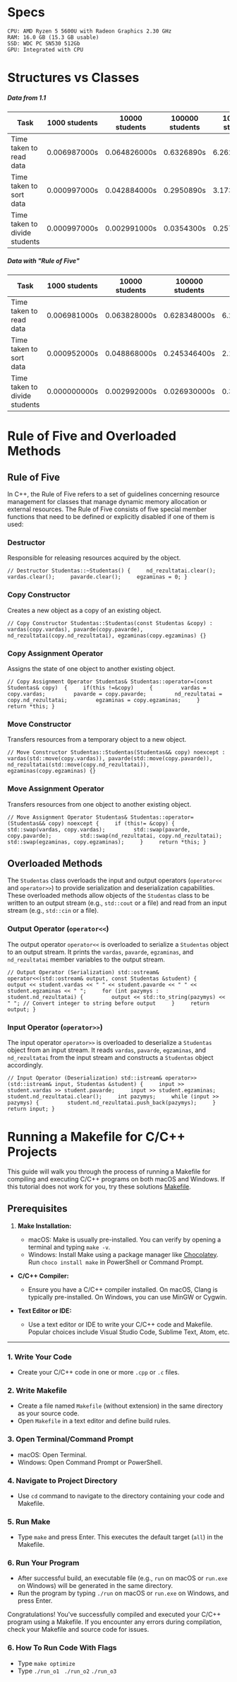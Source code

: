 # Specs

    CPU: AMD Ryzen 5 5600U with Radeon Graphics 2.30 GHz
    RAM: 16.0 GB (15.3 GB usable)
    SSD: WDC PC SN530 512Gb
    GPU: Integrated with CPU

# Structures vs Classes

##### Data from 1.1

| Task                          | 1000 students | 10000 students | 100000 students | 1000000 students | 10000000 students |
| ----------------------------- | ------------- | -------------- | --------------- | ---------------- | ----------------- |
| Time taken to read data       | 0.006987000s  | 0.064826000s   | 0.6326890s      | 6.262007000s     | 64.8594s          |
| Time taken to sort data       | 0.000997000s  | 0.042884000s   | 0.2950890s      | 3.173142000s     | 30.564123s        |
| Time taken to divide students | 0.000997000s  | 0.002991000s   | 0.0354300s      | 0.257002000s     | 2.654561s         |

##### Data with "Rule of Five"

| Task                          | 1000 students | 10000 students | 100000 students | 1000000 students | 10000000 students |
| ----------------------------- | ------------- | -------------- | --------------- | ---------------- | ----------------- |
| Time taken to read data       | 0.006981000s  | 0.063828000s   | 0.628348000s    | 6.200408000s     | 64.8594s          |
| Time taken to sort data       | 0.000952000s  | 0.048868000s   | 0.245346400s    | 2.10981s         | 22.098095s        |
| Time taken to divide students | 0.000000000s  | 0.002992000s   | 0.026930000s    | 0.34083900s      | 3.61350350s       |

# Rule of Five and Overloaded Methods

## Rule of Five

In C++, the Rule of Five refers to a set of guidelines concerning resource management for classes that manage dynamic memory allocation or external resources. The Rule of Five consists of five special member functions that need to be defined or explicitly disabled if one of them is used:

### Destructor

Responsible for releasing resources acquired by the object.

`// Destructor Studentas::~Studentas() {     nd_rezultatai.clear();     vardas.clear();     pavarde.clear();     egzaminas = 0; }`

### Copy Constructor

Creates a new object as a copy of an existing object.

`// Copy Constructor Studentas::Studentas(const Studentas &copy) : vardas(copy.vardas), pavarde(copy.pavarde), nd_rezultatai(copy.nd_rezultatai), egzaminas(copy.egzaminas) {}`

### Copy Assignment Operator

Assigns the state of one object to another existing object.

`// Copy Assignment Operator Studentas& Studentas::operator=(const Studentas& copy)  {     if(this !=&copy)     {         vardas = copy.vardas;         pavarde = copy.pavarde;         nd_rezultatai = copy.nd_rezultatai;         egzaminas = copy.egzaminas;     }     return *this; }`

### Move Constructor

Transfers resources from a temporary object to a new object.

`// Move Constructor Studentas::Studentas(Studentas&& copy) noexcept : vardas(std::move(copy.vardas)), pavarde(std::move(copy.pavarde)), nd_rezultatai(std::move(copy.nd_rezultatai)), egzaminas(copy.egzaminas) {}`

### Move Assignment Operator

Transfers resources from one object to another existing object.

`// Move Assignment Operator Studentas& Studentas::operator=(Studentas&& copy) noexcept {     if (this!= &copy) {         std::swap(vardas, copy.vardas);         std::swap(pavarde, copy.pavarde);         std::swap(nd_rezultatai, copy.nd_rezultatai);         std::swap(egzaminas, copy.egzaminas);     }     return *this; }`

## Overloaded Methods

The `Studentas` class overloads the input and output operators (`operator<<` and `operator>>`) to provide serialization and deserialization capabilities. These overloaded methods allow objects of the `Studentas` class to be written to an output stream (e.g., `std::cout` or a file) and read from an input stream (e.g., `std::cin` or a file).

### Output Operator (`operator<<`)

The output operator `operator<<` is overloaded to serialize a `Studentas` object to an output stream. It prints the `vardas`, `pavarde`, `egzaminas`, and `nd_rezultatai` member variables to the output stream.

`// Output Operator (Serialization) std::ostream& operator<<(std::ostream& output, const Studentas &student) {     output << student.vardas << " " << student.pavarde << " " << student.egzaminas << " ";     for (int pazymys : student.nd_rezultatai) {         output << std::to_string(pazymys) << " "; // Convert integer to string before output     }     return output; }`

### Input Operator (`operator>>`)

The input operator `operator>>` is overloaded to deserialize a `Studentas` object from an input stream. It reads `vardas`, `pavarde`, `egzaminas`, and `nd_rezultatai` from the input stream and constructs a `Studentas` object accordingly.

`// Input Operator (Deserialization) std::istream& operator>>(std::istream& input, Studentas &student) {     input >> student.vardas >> student.pavarde;     input >> student.egzaminas;     student.nd_rezultatai.clear();     int pazymys;     while (input >> pazymys) {         student.nd_rezultatai.push_back(pazymys);     }     return input; }`

# Running a Makefile for C/C++ Projects

This guide will walk you through the process of running a Makefile for compiling and executing C/C++ programs on both macOS and Windows. If this tutorial does not work for you, try these solutions [Makefile](https://stackoverflow.com/questions/32127524/how-to-install-and-use-make-in-windows).

## Prerequisites

1.  **Make Installation:**

    - macOS: Make is usually pre-installed. You can verify by opening a terminal and typing `make -v`.
    - Windows: Install Make using a package manager like [Chocolatey](https://chocolatey.org/). Run `choco install make` in PowerShell or Command Prompt.

- **C/C++ Compiler:**

  - Ensure you have a C/C++ compiler installed. On macOS, Clang is typically pre-installed. On Windows, you can use MinGW or Cygwin.

- **Text Editor or IDE:**

  - Use a text editor or IDE to write your C/C++ code and Makefile. Popular choices include Visual Studio Code, Sublime Text, Atom, etc.

---

### 1\. Write Your Code

- Create your C/C++ code in one or more `.cpp` or `.c` files.

### 2\. Write Makefile

- Create a file named `Makefile` (without extension) in the same directory as your source code.
- Open `Makefile` in a text editor and define build rules.

### 3\. Open Terminal/Command Prompt

- macOS: Open Terminal.
- Windows: Open Command Prompt or PowerShell.

### 4\. Navigate to Project Directory

- Use `cd` command to navigate to the directory containing your code and Makefile.

### 5\. Run Make

- Type `make` and press Enter. This executes the default target (`all`) in the Makefile.

### 6\. Run Your Program

- After successful build, an executable file (e.g., `run` on macOS or `run.exe` on Windows) will be generated in the same directory.
- Run the program by typing `./run` on macOS or `run.exe` on Windows, and press Enter.

Congratulations! You've successfully compiled and executed your C/C++ program using a Makefile. If you encounter any errors during compilation, check your Makefile and source code for issues.

### 6\. How To Run Code With Flags

- Type `make optimize`
- Type `./run_o1 `
  `./run_o2`
  `./run_o3`
